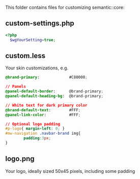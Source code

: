 This folder contains files for customizing semantic::core:

## custom-settings.php
```php
<?php
  $wgYourSetting=true;
```

## custom.less
Your skin customizations, e.g.

```css
@brand-primary:             #C80000;

// Panels
@panel-default-border:      @brand-primary;
@panel-default-heading-bg:  @brand-primary;

// White text for dark primary color
@brand-default-text:        #FFF;
@panel-link-color:          #FFF;

// Optional logo padding
#p-logo{ margin-left: 0; }
#mw-navigation .navbar-brand img{
        padding:3px;
}


```

## logo.png
Your logo, ideally sized 50x45 pixels, including some padding